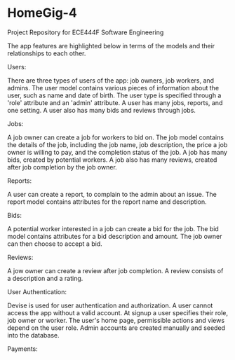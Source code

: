# HomeGig-4
Project Repository for ECE444F Software Engineering 

The app features are highlighted below in terms of the models and their relationships to each other.

Users:

There are three types of users of the app: job owners, job workers, and admins. The user model contains various pieces of information about the user, such as name and date of birth. The user type is specified through a 'role' attribute and an 'admin' attribute. A user has many jobs, reports, and one setting. A user also has many bids and reviews through jobs.

Jobs:

A job owner can create a job for workers to bid on. The job model contains the details of the job, including the job name, job description, the price a job owner is willing to pay, and the completion status of the job. A job has many bids, created by potential workers. A job also has many reviews, created after job completion by the job owner.

Reports:

A user can create a report, to complain to the admin about an issue. The report model contains attributes for the report name and description.


Bids:

A potential worker interested in a job can create a bid for the job. The bid model contains attributes for a bid description and amount. The job owner can then choose to accept a bid.

Reviews:

A jow owner can create a review after job completion. A review consists of a description and a rating.

User Authentication:

Devise is used for user authentication and authorization. A user cannot access the app without a valid account. At signup a user specifies their role, job owner or worker. The user's home page, permissible actions and views depend on the user role. Admin accounts are created manually and seeded into the database.

Payments:









